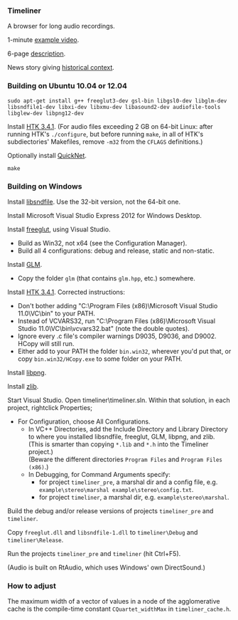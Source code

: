 ### Timeliner

A browser for long audio recordings.

1-minute [example video](http://vimeo.com/88076447).

6-page [description](http://zx81.isl.uiuc.edu/camilleg/acmmm12.pdf).

News story giving [historical context](http://www.ece.illinois.edu/mediacenter/article.asp?id=7568).

<!-- Ubuntu 18.04 needs at least libglew-dev libxmu-dev -->

### Building on Ubuntu 10.04 or 12.04

`sudo apt-get install g++ freeglut3-dev gsl-bin libgsl0-dev libglm-dev libsndfile1-dev libxi-dev libxmu-dev libasound2-dev audiofile-tools libglew-dev libpng12-dev`

Install [HTK 3.4.1](http://htk.eng.cam.ac.uk).
(For audio files exceeding 2 GB on 64-bit Linux:
after running HTK's `./configure`, but before running `make`,
in all of HTK's subdiectories' Makefiles, remove `-m32` from the `CFLAGS` definitions.)

Optionally install [QuickNet](http://www.icsi.berkeley.edu/Speech/qn.html).

`make`

### Building on Windows

Install [libsndfile](http://www.mega-nerd.com/libsndfile/#Download).
Use the 32-bit version, not the 64-bit one.

Install Microsoft Visual Studio Express 2012 for Windows Desktop.

Install [freeglut](http://freeglut.sourceforge.net), using Visual Studio.
- Build as Win32, not x64 (see the Configuration Manager).
- Build all 4 configurations: debug and release, static and non-static.

Install [GLM](http://glm.g-truc.net).
- Copy the folder `glm` (that contains `glm.hpp`, etc.) somewhere.

Install [HTK 3.4.1](http://htk.eng.cam.ac.uk).  Corrected instructions:
- Don't bother adding "C:\Program Files (x86)\Microsoft Visual Studio 11.0\VC\bin" to your PATH.
- Instead of VCVARS32, run "C:\Program Files (x86)\Microsoft Visual Studio 11.0\VC\bin\vcvars32.bat" (note the double quotes).
- Ignore every .c file's compiler warnings D9035, D9036, and D9002.  HCopy will still run.
- Either add to your PATH the folder `bin.win32`, wherever you'd put that,
or copy `bin.win32/HCopy.exe` to some folder on your PATH.

Install [libpng](http://gnuwin32.sourceforge.net/packages/libpng.htm).

Install [zlib](http://zlib.net).

Start Visual Studio.  Open timeliner\timeliner.sln.
Within that solution, in each project, rightclick Properties;
*   For Configuration, choose All Configurations.
    *   In VC++ Directories, add the Include Directory and Library Directory to where you installed libsndfile, freeglut, GLM, libpng, and zlib.
            (This is smarter than copying `*.lib` and `*.h` into the Timeliner project.)  
            (Beware the different directories `Program Files` and `Program Files (x86)`.)
    *   In Debugging, for Command Arguments specify:
    	* for project `timeliner_pre`, a marshal dir and a config file, e.g. `example\stereo\marshal example\stereo\config.txt`.
    	* for project `timeliner`, a marshal dir, e.g. `example\stereo\marshal`.

Build the debug and/or release versions of projects `timeliner_pre` and `timeliner`.

Copy `freeglut.dll` and `libsndfile-1.dll` to `timeliner\Debug` and `timeliner\Release`.

Run the projects `timeliner_pre` and `timeliner` (hit Ctrl+F5).

(Audio is built on RtAudio, which uses Windows' own DirectSound.)

### How to adjust

The maximum width of a vector of values in a node of the agglomerative cache
is the compile-time constant `CQuartet_widthMax` in `timeliner_cache.h`.
